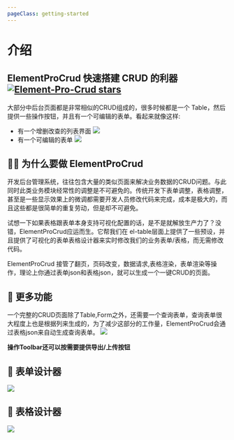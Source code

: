 ```yaml
---
pageClass: getting-started
---
```


# 介绍

<h2>ElementProCrud 快速搭建 CRUD 的利器
<a href="https://github.com/BoBoooooo/Element-Pro-Crud" target="_blank">
<img alt="Element-Pro-Crud stars" src="https://img.shields.io/github/stars/BoBoooooo/Element-Pro-Crud?style=social"></a></h2>


大部分中后台页面都是非常相似的CRUD组成的，很多时候都是一个 Table，然后提供一些操作按钮，并且有一个可编辑的表单。看起来就像这样:
- 有一个增删改查的列表界面
![](https://pic.downk.cc/item/5ff3ce3c3ffa7d37b38999ad.png)
- 有一个可编辑的表单
![](https://pic.downk.cc/item/5ff529f63ffa7d37b3634b91.png)

## 🤷‍♂️  为什么要做 ElementProCrud

开发后台管理系统，往往包含大量的类似页面来解决业务数据的CRUD问题。与此同时此类业务模块经常性的调整是不可避免的。传统开发下表单调整，表格调整，甚至是一些显示效果上的微调都需要开发人员修改代码来完成，成本是极大的，而且这些都是很简单的重复劳动，但是却不可避免。

试想一下如果表格跟表单本身支持可视化配置的话，是不是就解放生产力了？没错，ElementProCrud应运而生。它帮我们在 el-table层面上提供了一些预设，并且提供了可视化的表单表格设计器来实时修改我们的业务表单/表格，而无需修改代码。

ElementProCrud 接管了翻页，页码改变，数据请求,表格渲染，表单渲染等操作，理论上你通过表单json和表格json，就可以生成一个一键CRUD的页面。

## 🦄 更多功能
一个完整的CRUD页面除了Table,Form之外，还需要一个查询表单，查询表单很大程度上也是根据列来生成的，为了减少这部分的工作量，ElementProCrud会通过表格json来自动生成查询表单。
![](https://pic.downk.cc/item/5ff533423ffa7d37b36ad7fa.png)

**操作Toolbar还可以按需要提供导出/上传按钮**

## 🍪 表单设计器
![](https://pic.downk.cc/item/5ff5342b3ffa7d37b36b85e8.png)
## 🥦 表格设计器
![](https://pic.downk.cc/item/5ff534213ffa7d37b36b7d33.png)